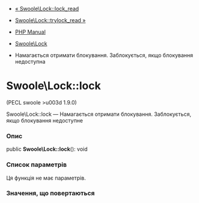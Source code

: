 - [« Swoole\Lock::lock_read](swoole-lock.lock-read.md)
- [Swoole\Lock::trylock_read »](swoole-lock.trylock-read.md)

- [PHP Manual](index.md)
- [Swoole\Lock](class.swoole-lock.md)
- Намагається отримати блокування. Заблокується, якщо блокування
недоступна

# Swoole\Lock::lock

(PECL swoole \>u003d 1.9.0)

Swoole\Lock::lock — Намагається отримати блокування. Заблокується, якщо
блокування недоступне

### Опис

public **Swoole\Lock::lock**(): void

### Список параметрів

Ця функція не має параметрів.

### Значення, що повертаються
